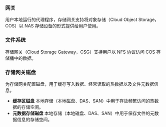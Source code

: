 ### 网关
用户本地运行的代理程序，存储网关支持将对象存储（Cloud Object Storage，COS）以 NAS 存储设备的形式提供给用户使用。

### 文件系统
存储网关（Cloud Storage Gateway，CSG）支持用户以 NFS 协议访问 COS 存储桶中的数据。

### 存储网关磁盘
为存储网关配置磁盘，用于缓存写入数据、经常读取的热数据以及文件元数据信息。
- **缓存区磁盘**
本地存储（本地磁盘、DAS、SAN）中用于存放频繁访问的热数据的存储空间。
- **元数据存储磁盘**
本地存储（本地磁盘、DAS、SAN）中用于保存文件的元数据信息的存储空间。
